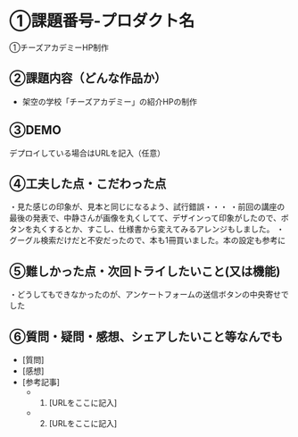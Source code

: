 # ①課題番号-プロダクト名

①チーズアカデミーHP制作

## ②課題内容（どんな作品か）

- 架空の学校「チーズアカデミー」の紹介HPの制作

## ③DEMO

デプロイしている場合はURLを記入（任意）


## ④工夫した点・こだわった点

・見た感じの印象が、見本と同じになるよう、試行錯誤・・・
・前回の講座の最後の発表で、中静さんが画像を丸くしてて、デザインって印象がしたので、ボタンを丸くするとか、すこし、仕様書から変えてみるアレンジもしました。
・グーグル検索だけだと不安だったので、本も1冊買いました。本の設定も参考に

## ⑤難しかった点・次回トライしたいこと(又は機能)

・どうしてもできなかったのが、アンケートフォームの送信ボタンの中央寄せでした


## ⑥質問・疑問・感想、シェアしたいこと等なんでも

- [質問]
- [感想]
- [参考記事]
  - 1. [URLをここに記入]
  - 2. [URLをここに記入]